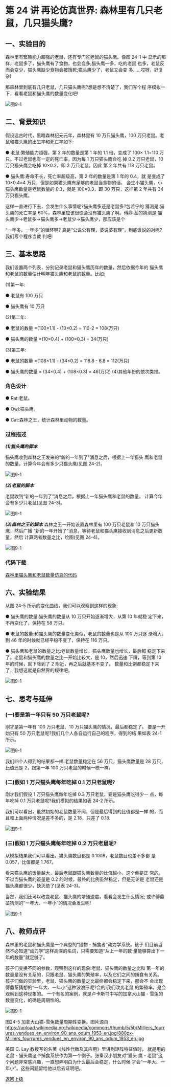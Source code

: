 # 第 24 讲 再论仿真世界: 森林里有几只老鼠，几只猫头鹰?

## 一、实验目的

森林里有繁殖能力超强的老鼠，还有专门吃老鼠的猫头鹰。像图 24-1 中 显示的那样，老鼠多了，猫头鹰有了食物，也会变多;猫头鹰一多，吃的老鼠 也多，老鼠反而会变少，猫头鹰缺少食物会被饿死;猫头鹰少了，老鼠又会变 多......哎呀，好复杂!

那森林里到底有几只老鼠，几只猫头鹰呢?想是想不清楚了，我们写个程 序模拟一下，看看老鼠和猫头鹰的数量变化吧!

![图9-1](Figures/Lec24-1.png)


## 二、背景知识
假设远古时代，黑暗森林纪元元年，森林里有 10 万只猫头鹰，100 万只老鼠。老鼠和猫头鹰的出生率和死亡率如下:

● 老鼠:繁殖能力超强，第 2 年的数量是第 1 年的 1.1 倍，变成了 100×
1.1=110 万只。不过老鼠也有一定的死亡率，因为每 1 万只猫头鹰会吃 掉 0.2 万只老鼠，10 万只猫头鹰会吃掉 10×0.2，即 2 万只老鼠。因此 第 2 年共有 118 万只老鼠。

● 猫头鹰:寿命不长，死亡率超级高，第 2 年的数量是第 1 年的 0.4，就 是变成了 10×0.4=4 万只，但是如果猫头鹰有足够的老鼠当食物的话， 会生小猫头鹰，小猫头鹰数量是老鼠数量的 0.3，就是 100×0.3，即 30 万只，这样第 2 年共有 34 万只猫头鹰。

这样一直进行下去，会发生什么事情呢?猫头鹰多还是老鼠多?包若宁的 猜测是:猫头鹰的死亡率是 60%，森林里应该很快会没有猫头鹰了啊。傅鼎 荃的猜测是:猫头鹰少→老鼠多→猫头鹰多→老鼠少→猫头鹰少，那应该是个

“一年多，一年少”的循环啊? 真是“公说公有理，婆说婆有理”，到底谁说的对呢?我们写个程序当裁
判吧!





## 三、基本思路

我们设置两个列表，分别记录老鼠和猫头鹰历年的数量，然后依据今年的 猫头鹰和老鼠的数量估计明年猫头鹰和老鼠的数量。比如:

(1)第一年:

● 老鼠有 100 万只

● 猫头鹰有 10 万只

(2)第二年:

● 老鼠的数量 =(100×1.1) - (10×0.2) = 110-2 = 108(万只)

● 猫头鹰的数量 =(10×0.4) + (100×0.3) = 34(万只)

(3)第三年:

● 老鼠的数量 =(108×1.1) - (34×0.2) = 118.8 - 6.8 = 112(万只)

● 猫头鹰的数量 = (34×0.4) + (108×0.3) = 46(万只) (4)其他年份的依次类推。

### 角色设计

● Rat:老鼠。

● Owl:猫头鹰。

● Cat:森林之王，统计森林里动物的数量。

### 过程描述

***(1)猫头鹰的脚本*** 

猫头鹰收到森林之王发来的“新的一年到了”消息之后，根据上一年猫头
鹰和老鼠的数量，计算今年会有多少只猫头鹰(见图 24-2)。 

![图9-1](Figures/Lec24-2.png)

***(2)老鼠的脚本***

老鼠收到“新的一年到了”消息之后，根据上一年猫头鹰和老鼠的数量， 计算今年会有多少只老鼠(见图 24-3)。


![图9-1](Figures/Lec24-3.png)

***(3)森林之王的脚本***
森林之王一开始设置森林里有 100 万只老鼠和 10 万只猫头鹰，然后广播
“新的一年开始了”消息，等待老鼠和猫头鹰接收到消息之后更新数量，然后 计算两者数量之比，绘图(见图 24-4)。


![图9-1](Figures/Lec24-4.png)

### 代码下载 

[森林里猫头鹰和老鼠数量仿真的代码](Code/第24讲-猫头鹰和老鼠.sb3) 



## 六、实验结果

从图 24-5 所示的变化曲线，我们可以观察到这样的现象:

● 猫头鹰的数量:猫头鹰的数量从 10 万只开始逐渐增大，从第 10 年就稳
定下来，不再变化了，保持在 58 万只。

● 老鼠的数量:和猫头鹰的数量变化类似，老鼠的数量也是从 100 万只逐
渐增大，到 46 年的时候就已经平稳不变了，保持在 116 万只。

● 猫头鹰和老鼠的数量之比:老鼠数量增长，猫头鹰数量也增长，最后都 稳定下来了。老鼠和猫头鹰的数量之比一开始比较大，是 10，然后迅速
下降，等到第 10 年的时候，就下降到了 2 附近，再之后就基本不变了。 数量和比例都稳定下来了，我想这就是自然界的规律吧。


![图9-1](Figures/Lec24-5.png)


## 七、思考与延伸
### (一)要是第一年只有 50 万只老鼠呢?

刚才是第一年有 100 万只老鼠、10 万只猫头鹰的情况，最后都稳定了。 要是一开始只有 50 万只老鼠呢?我们几个人各自运行自己的程序，得到的结 果如表 24-1 所示。

![图9-1](Figures/Lec24-1-Table.png)

我们四个人得到的结果都一样:老鼠数量稳定在 56 万只，猫头鹰数量是 28 万只，比值还是 2，跟第一年 100 万只老鼠的时候一模一样。

### (二)假如 1 万只猫头鹰每年吃掉 0.1 万只老鼠呢?
刚才我们假设 1 万只猫头鹰每年吃掉 0.3 万只老鼠，要是猫头鹰吃得少一 点，每年吃掉 0.1 万只老鼠呢?我们模拟的结果如表 24-2 所示。

我们可以看出，虽然初始的老鼠数量不同，但是最后得到的比值都是一样 的，而且和上面两种情况是差不多的，是 2.18，只差了 0.18.

![图9-1](Figures/Lec24-2-Table.png)

### (三)假如 1 万只猫头鹰每年吃掉 0.2 万只老鼠呢?

从模拟结果我们可以看出，猫头鹰数目都是 0.1008，老鼠数目也差不多都 是 0.057，比值都是 1.767。

看来猫头鹰的饭量越大，最后老鼠跟猫头鹰数量的比值越小，这个倒是正 常的。不过当猫头鹰的饭量是 0.2 的时候，最终的比例虽然稳定，但是无论是 老鼠还是猫头鹰都很少，快灭绝了(见表 24-3)。

当然，我们还可以改变老鼠、猫头鹰的繁殖速度，看看会发生什么情况; 或许傅鼎荃猜测的“一年大、一年小”的情况会发生呢!

![图9-1](Figures/Lec24-3-Table.png)

## 八、教师点评
森林里的老鼠和猫头鹰是一个典型的“猎物 - 捕食者”动力学系统。孩子 们目前当然不必知道“动力学”这样高深的名词，只需要知道“从上一年的数 量能够算出下一年的数量”就足够了。

孩子们变换不同的参数，观察到这样的现象:老鼠、猫头鹰的数量之比和 第一年的数量是没有关系的，只跟老鼠、猫头鹰的繁殖率，以及它们之间的捕食有关系。 孩子们做的实验里，老鼠、猫头鹰的数量之比最终都会稳定下来，那会不
会出现傅鼎荃猜想的“一年大、一年小”这种波浪形呢?会的!我们改变老鼠 的繁殖率，是会观察到这种现象的。
一个有名的案例，就是卢卡斯书中写的加拿大山猫 - 雪兔的数量变化，的确是周期性的。


![图9-1](Figures/Lec24-0.png)

图24-5 加拿大山猫-雪兔数量周期性变换。图片源自 https://upload.wikimedia.org/wikipedia/commons/thumb/5/5b/Milliers_fourrures_vendues_en_environ_90_ans_odum_1953_en.jpg/880px-Milliers_fourrures_vendues_en_environ_90_ans_odum_1953_en.jpg


美国 C. Lay 教授写的名著《线性代数及其应用》里讲到矩阵特征值时， 就是用的老鼠 - 猫头鹰这个捕食系统作为第一个例子。张秦汉小朋友对“猫头 鹰 - 老鼠”这个问题非常感兴趣，一直想弄明白为什么最后会稳定，什么时候 才会“一年大、一年小”。这些问题留给他以后去证明吧。

[返回上级](index.md)
